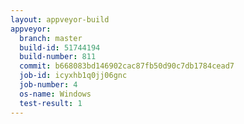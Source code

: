 ```yaml
---
layout: appveyor-build
appveyor:
  branch: master
  build-id: 51744194
  build-number: 811
  commit: b668083bd146902cac87fb50d90c7db1784cead7
  job-id: icyxhb1q0jj06gnc
  job-number: 4
  os-name: Windows
  test-result: 1
---
```

